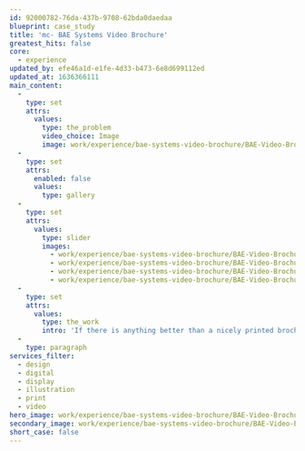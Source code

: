 ```yaml
---
id: 92000782-76da-437b-9708-62bda0daedaa
blueprint: case_study
title: 'mc- BAE Systems Video Brochure'
greatest_hits: false
core:
  - experience
updated_by: efe46a1d-e1fe-4d33-b473-6e8d699112ed
updated_at: 1636366111
main_content:
  -
    type: set
    attrs:
      values:
        type: the_problem
        video_choice: Image
        image: work/experience/bae-systems-video-brochure/BAE-Video-Brochure-21-Experience-Large-927x522.jpg
  -
    type: set
    attrs:
      enabled: false
      values:
        type: gallery
  -
    type: set
    attrs:
      values:
        type: slider
        images:
          - work/experience/bae-systems-video-brochure/BAE-Video-Brochure-21-Experience-Small-740x416.25-1.jpg
          - work/experience/bae-systems-video-brochure/BAE-Video-Brochure-21-Experience-Small-740x416.25-2.jpg
          - work/experience/bae-systems-video-brochure/BAE-Video-Brochure-21-Experience-Small-740x416.25-3.jpg
          - work/experience/bae-systems-video-brochure/BAE-Video-Brochure-21-Experience-Small-740x416.25-4.jpg
  -
    type: set
    attrs:
      values:
        type: the_work
        intro: 'If there is anything better than a nicely printed brochure, its one with an added extra when you open it… video brochures do just that! BAE Systems approached us to help produce a brochure with wow factor to showcase their long standing partnership with Saudi Arabia. Our high impact solution combines the tactile nature print offers with an engaging video and infographic, enhancing the overall experience for the viewer with an immersive presentation package.'
  -
    type: paragraph
services_filter:
  - design
  - digital
  - display
  - illustration
  - print
  - video
hero_image: work/experience/bae-systems-video-brochure/BAE-Video-Brochure-21-Experience-Full-Image-1360x768.5.jpg
secondary_image: work/experience/bae-systems-video-brochure/BAE-Video-Brochure-21-Experience-Secondary-Image-896x597.jpg
short_case: false
---
```

